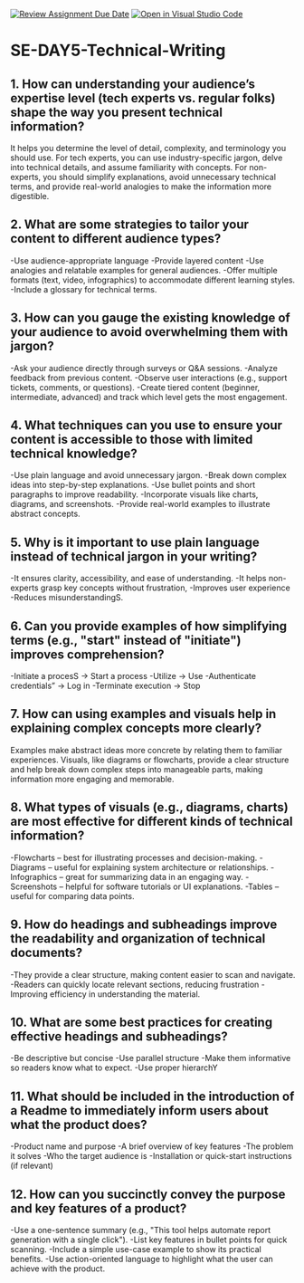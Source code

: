 [![Review Assignment Due Date](https://classroom.github.com/assets/deadline-readme-button-22041afd0340ce965d47ae6ef1cefeee28c7c493a6346c4f15d667ab976d596c.svg)](https://classroom.github.com/a/zsAR-pyY)
[![Open in Visual Studio Code](https://classroom.github.com/assets/open-in-vscode-2e0aaae1b6195c2367325f4f02e2d04e9abb55f0b24a779b69b11b9e10269abc.svg)](https://classroom.github.com/online_ide?assignment_repo_id=18633437&assignment_repo_type=AssignmentRepo)
# SE-DAY5-Technical-Writing
## 1. How can understanding your audience’s expertise level (tech experts vs. regular folks) shape the way you present technical information?
It helps you determine the level of detail, complexity, and terminology you should use. For tech experts, you can use industry-specific jargon, delve into technical details, and assume familiarity with concepts. For non-experts, you should simplify explanations, avoid unnecessary technical terms, and provide real-world analogies to make the information more digestible.

## 2. What are some strategies to tailor your content to different audience types?
-Use audience-appropriate language
-Provide layered content 
-Use analogies and relatable examples for general audiences.
-Offer multiple formats (text, video, infographics) to accommodate different learning styles.
-Include a glossary for technical terms.

## 3. How can you gauge the existing knowledge of your audience to avoid overwhelming them with jargon?
-Ask your audience directly through surveys or Q&A sessions.
-Analyze feedback from previous content.
-Observe user interactions (e.g., support tickets, comments, or questions).
-Create tiered content (beginner, intermediate, advanced) and track which level gets the most engagement.

## 4. What techniques can you use to ensure your content is accessible to those with limited technical knowledge?
-Use plain language and avoid unnecessary jargon.
-Break down complex ideas into step-by-step explanations.
-Use bullet points and short paragraphs to improve readability.
-Incorporate visuals like charts, diagrams, and screenshots.
-Provide real-world examples to illustrate abstract concepts.

## 5. Why is it important to use plain language instead of technical jargon in your writing?
-It ensures clarity, accessibility, and ease of understanding. 
-It helps non-experts grasp key concepts without frustration,
-Improves user experience
-Reduces misunderstandingS.

## 6. Can you provide examples of how simplifying terms (e.g., "start" instead of "initiate") improves comprehension?
-Initiate a procesS → Start a process
-Utilize → Use
-Authenticate credentials” → Log in
-Terminate execution → Stop

## 7. How can using examples and visuals help in explaining complex concepts more clearly?
Examples make abstract ideas more concrete by relating them to familiar experiences. 
Visuals, like diagrams or flowcharts, provide a clear structure and help break down complex steps into manageable parts, making information more engaging and memorable.

## 8. What types of visuals (e.g., diagrams, charts) are most effective for different kinds of technical information?
-Flowcharts – best for illustrating processes and decision-making.
-Diagrams – useful for explaining system architecture or relationships.
-Infographics – great for summarizing data in an engaging way.
-Screenshots – helpful for software tutorials or UI explanations.
-Tables – useful for comparing data points.

## 9. How do headings and subheadings improve the readability and organization of technical documents?
-They provide a clear structure, making content easier to scan and navigate. 
-Readers can quickly locate relevant sections, reducing frustration 
-Improving efficiency in understanding the material.

## 10. What are some best practices for creating effective headings and subheadings?
-Be descriptive but concise
-Use parallel structure 
-Make them informative so readers know what to expect.
-Use proper hierarchY

## 11. What should be included in the introduction of a Readme to immediately inform users about what the product does?
-Product name and purpose
-A brief overview of key features
-The problem it solves
-Who the target audience is
-Installation or quick-start instructions (if relevant)

## 12. How can you succinctly convey the purpose and key features of a product?
-Use a one-sentence summary (e.g., "This tool helps automate report generation with a single click").
-List key features in bullet points for quick scanning.
-Include a simple use-case example to show its practical benefits.
-Use action-oriented language to highlight what the user can achieve with the product.
